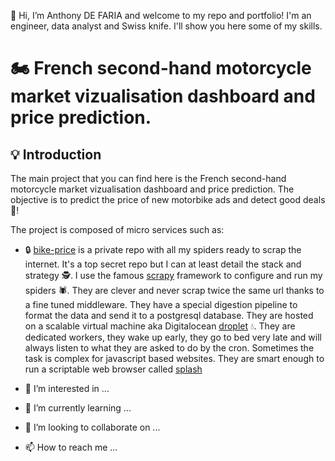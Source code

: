 👋 Hi, I’m Anthony DE FARIA and welcome to my repo and portfolio!
I'm an engineer, data analyst and Swiss knife. I'll show you here some of my skills.

# 🏍️ French second-hand motorcycle market vizualisation dashboard and price prediction.
## 💡 Introduction
The main project that you can find here is the French second-hand motorcycle market vizualisation dashboard and price prediction.
The objective is to predict the price of new motorbike ads and detect good deals 🤑!


The project is composed of micro services such as:
- 🔒 [bike-price](https://github.com/AnthonyDF/bike_price) is a private repo with all my spiders ready to scrap the internet. It's a top secret repo but I can at least detail the stack and strategy 🕵️. I use the famous [scrapy](https://fr.wikipedia.org/wiki/Scrapy) framework to configure and run my spiders 🕷️. They are clever and never scrap twice the same url thanks to a fine tuned middleware. They have a special digestion pipeline to format the data and send it to a postgresql database. They are hosted on a scalable virtual machine aka Digitalocean [droplet](https://www.digitalocean.com/products/droplets) 💧. They are dedicated workers, they wake up early, they go to bed very late and will always listen to what they are asked to do by the cron. Sometimes the task is complex for javascript based websites.  They are smart enough to run a scriptable web browser called [splash](https://github.com/scrapinghub/splash)

- 👀 I’m interested in ...
- 🌱 I’m currently learning ...
- 💞️ I’m looking to collaborate on ...
- 📫 How to reach me ...

<!---
AnthonyDF/AnthonyDF is a ✨ special ✨ repository because its `README.md` (this file) appears on your GitHub profile.
You can click the Preview link to take a look at your changes.
--->
